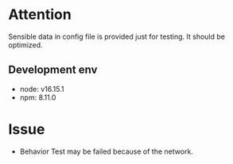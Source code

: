 # Attention
Sensible data in config file is provided just for testing. It should be optimized.

## Development env
- node: v16.15.1
- npm: 8.11.0

# Issue
- Behavior Test may be failed because of the network.
